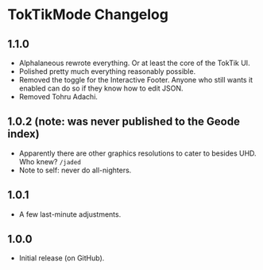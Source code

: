 # <c-25f4ee>Tok</c><c-fe2c55>Tik</c>Mode Changelog
## 1.1.0
- <c-4c6e5d>Alp</c><c-73ab90>ha</c><c-bc419c>la</c><c-ce6087>n</c><c-ec9667>e</c><c-fcfc78>o</c><c-83da96>u</c><c-80d5dc>s</c> rewrote everything. Or at least the core of the TokTik UI.
- Polished pretty much everything reasonably possible.
- Removed the toggle for the Interactive Footer. Anyone who still wants it enabled can do so if they know how to edit JSON.
- Removed Tohru Adachi.
## 1.0.2 (note: was never published to the Geode index)
- Apparently there are other graphics resolutions to cater to besides UHD. Who knew? `/jaded`
- Note to self: never do all-nighters.
## 1.0.1
- A few last-minute adjustments.
## 1.0.0
- Initial release (on GitHub).